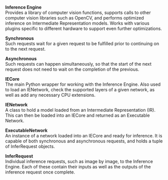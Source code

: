 **Inference Engine**<br/>
Provides a library of computer vision functions, supports calls to other computer vision libraries such as OpenCV, and performs optimized inference on Intermediate Representation models. Works with various plugins specific to different hardware to support even further optimizations.

**Synchronous**<br/>
Such requests wait for a given request to be fulfilled prior to continuing on to the next request.

**Asynchronous**<br/>
Such requests can happen simultaneously, so that the start of the next request does not need to wait on the completion of the previous.

**IECore**<br/>
The main Python wrapper for working with the Inference Engine. Also used to load an IENetwork, check the supported layers of a given network, as well as add any necessary CPU extensions.

**IENetwork**<br/>
A class to hold a model loaded from an Intermediate Representation (IR). This can then be loaded into an IECore and returned as an Executable Network.

**ExecutableNetwork**<br/>
An instance of a network loaded into an IECore and ready for inference. It is capable of both synchronous and asynchronous requests, and holds a tuple of InferRequest objects.

**InferRequest**<br/>
Individual inference requests, such as image by image, to the Inference Engine. Each of these contain their inputs as well as the outputs of the inference request once complete.
